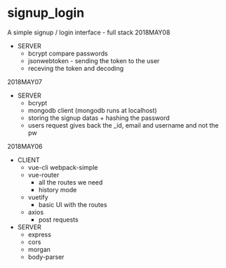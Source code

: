 # signup_login
A simple signup / login interface - full stack
2018MAY08
- SERVER
    - bcrypt compare passwords
    - jsonwebtoken - sending the token to the user
    - receving the token and decoding

2018MAY07
- SERVER
    - bcrypt
    - mongodb client (mongodb runs at localhost)
    - storing the signup datas + hashing the password
    - users request gives back the _id, email and username and not the pw

2018MAY06
- CLIENT
    - vue-cli webpack-simple
    - vue-router
        - all the routes we need
        - history mode
    - vuetify
        - basic UI with the routes
    - axios
        - post requests
- SERVER
    - express
    - cors
    - morgan
    - body-parser
